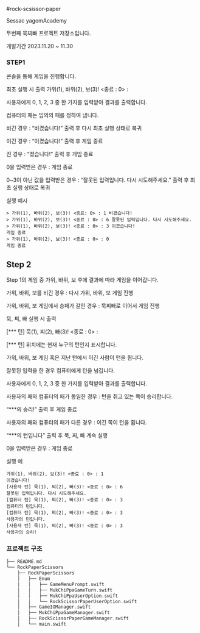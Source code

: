 #rock-scsissor-paper

Sessac yagomAcademy 

두번째 묵찌빠 프로젝트 저장소입니다. 

개발기간 2023.11.20 ~ 11.30

 ### STEP1
 콘솔을 통해 게임을 진행합니다.

 최초 실행 시 출력
 가위(1), 바위(2), 보(3)! <종료 : 0> :

 사용자에게 0, 1, 2, 3 중 한 가지를 입력받아 결과를 출력합니다.

 컴퓨터의 패는 임의의 패를 정하여 냅니다.

 비긴 경우 : “비겼습니다!” 출력 후 다시 최초 실행 상태로 복귀

 이긴 경우 : “이겼습니다!” 출력 후 게임 종료

 진 경우 : “졌습니다!” 출력 후 게임 종료

 0을 입력받은 경우 : 게임 종료

 0~3이 아닌 값을 입력받은 경우 : “잘못된 입력입니다. 다시 시도해주세요.” 출력 후 최초 실행 상태로 복귀

 실행 예시
 ```
 > 가위(1), 바위(2), 보(3)! <종료: 0> : 1 비겼습니다!
 > 가위(1), 바위(2), 보(3)! <종료 : 0> : 6 잘못된 입력입니다. 다시 시도해주세요.
 > 가위(1), 바위(2), 보(3)! <종료 : 0> : 3 이겼습니다!
 게임 종료
 > 가위(1), 바위(2), 보(3)! <종료 : 0> : 0
 게임 종료
 ```
## Step 2

 Step 1의 게임 중 가위, 바위, 보 후에 결과에 따라 게임을 이어갑니다.

 가위, 바위, 보를 비긴 경우 : 다시 가위, 바위, 보 게임 진행

 가위, 바위, 보 게임에서 승패가 갈린 경우 : 묵찌빠로 이어서 게임 진행

 묵, 찌, 빠 실행 시 출력

 [*** 턴] 묵(1), 찌(2), 빠(3)! <종료 : 0> :

 [*** 턴] 위치에는 현재 누구의 턴인지 표시합니다.

 가위, 바위, 보 게임 혹은 지난 턴에서 이긴 사람이 턴을 쥡니다.

 잘못된 입력을 한 경우 컴퓨터에게 턴을 넘깁니다.

 사용자에게 0, 1, 2, 3 중 한 가지를 입력받아 결과를 출력합니다.

 사용자의 패와 컴퓨터의 패가 동일한 경우 : 턴을 쥐고 있는 쪽이 승리합니다.

 “***의 승리!” 출력 후 게임 종료

 사용자의 패와 컴퓨터의 패가 다른 경우 : 이긴 쪽이 턴을 쥡니다.

 “***의 턴입니다” 출력 후 묵, 찌, 빠 계속 실행

 0을 입력받은 경우 : 게임 종료

실행 예
 ```
 가위(1), 바위(2), 보(3)! <종료 : 0> : 1
 이겼습니다!
 [사용자 턴] 묵(1), 찌(2), 빠(3)! <종료 : 0> : 6
 잘못된 입력입니다. 다시 시도해주세요.
 [컴퓨터 턴] 묵(1), 찌(2), 빠(3)! <종료 : 0> : 3
 컴퓨터의 턴입니다.
 [컴퓨터 턴] 묵(1), 찌(2), 빠(3)! <종료 : 0> : 3
 사용자의 턴입니다.
 [사용자 턴] 묵(1), 찌(2), 빠(3)! <종료 : 0> : 3
 사용자의 승리!
 ```
### 프로젝트 구조
```swift
├── README.md
└── RockPaperScissors
    ├── RockPaperScissors
    │   ├── Enum
    │   │   ├── GameMenuPrompt.swift
    │   │   ├── MukChiPpaGameTurn.swift
    │   │   ├── MukChiPpaUserOption.swift
    │   │   └── RockScissorPaperUserOption.swift
    │   ├── GameIOManager.swift
    │   ├── MukChiPpaGameManager.swift
    │   ├── RockScissorPaperGameManager.swift
    │   └── main.swift
```



